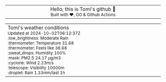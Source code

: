 
<div align="center">
<table>
<tbody>
<td align="center">
<img width="2000" height="0"><br>
Hello, this is Tomi's github 👋<br>
<sup>Built with ❤️, GO & Github Actions</sup><br>
<img width="2000" height="0">
</td>
</tbody>
</table>
</div>
<table>
<tbody>
<td align="left">
<img width="2000" height="0"><br>
Tomi's weather conditions<br>
<sup>Updated at 2024-10-02T06:12:37Z</sup><br>
<sup>:low_brightness: Moderate Rain</sup><br>
<sup>:thermometer: Temperature 31.68 </sup><br>
<sup>:thermometer: Feels like 38.68</sup><br>
<sup>:sweat_drops: Humidity 100%</sup><br>
<sup>:mask: PM2.5 24.17 μg/m3</sup><br>
<sup>:cyclone: Wind 2.23m/s </sup><br>
<sup>:telescope: Visibility 10000m </sup><br>
<sup>:droplet: Rain 1.33mm/last 1h </sup><br>
<img width="2000" height="0">
</td>
<td align="left">
<img width="2000" height="0"><br>
<br>
<img width="2000" height="0">
</td>
</tbody>
</table>
</div>
    